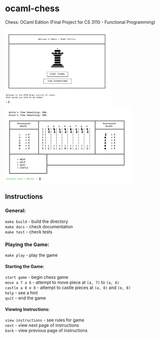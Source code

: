 # ocaml-chess
Chess: OCaml Edition (Final Project for CS 3110 - Functional Programming)

<img src="screenshots/Screen Shot 2019-12-12 at 9.28.42 PM.png" height="250"> <img src="screenshots/Screen Shot 2019-12-12 at 9.28.52 PM.png" height="250">

## Instructions

### General:

`make build` - build the directory <br>
`make docs` - check documentation <br>
`make test` - check tests <br>

### Playing the Game:

`make play` - play the game

#### Starting the Game:

`start game` -  begin chess game <br>
`move a 7 a 6` - attempt to move piece at `(a, 7)` to `(a, 6)` <br>
`castle a 8 e 8` - attempt to castle pieces at `(a, 8)` and `(e, 8)` <br>
`help` - see a hint <br>
`quit` - end the game <br>

#### Viewing Instructions:

`view instructions` - see rules for game <br>
`next` - view next page of instructions <br>
`back` - view previous page of instructions <br>
